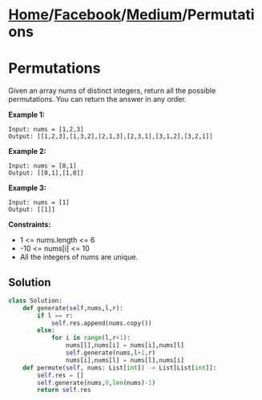 # [Home](./../..)/[Facebook](./..)/[Medium](./)/Permutations
<h1>Permutations</h1>

<p>
Given an array nums of distinct integers, return all the possible permutations. You can return the answer in any order.

</p>

<b>Example 1:</b>

    Input: nums = [1,2,3]
    Output: [[1,2,3],[1,3,2],[2,1,3],[2,3,1],[3,1,2],[3,2,1]]
    
<b>Example 2:</b>

    Input: nums = [0,1]
    Output: [[0,1],[1,0]]

<b>Example 3:</b>

    Input: nums = [1]
    Output: [[1]]

<b>Constraints:</b>

- 1 <= nums.length <= 6
- -10 <= nums[i] <= 10
- All the integers of nums are unique.

<h2>Solution</h2>

```python
class Solution:
    def generate(self,nums,l,r):
        if l == r:
            self.res.append(nums.copy())
        else:
            for i in range(l,r+1):
                nums[l],nums[i] = nums[i],nums[l]
                self.generate(nums,l+1,r)
                nums[i],nums[l] = nums[l],nums[i]
    def permute(self, nums: List[int]) -> List[List[int]]:
        self.res = []
        self.generate(nums,0,len(nums)-1)
        return self.res
```
